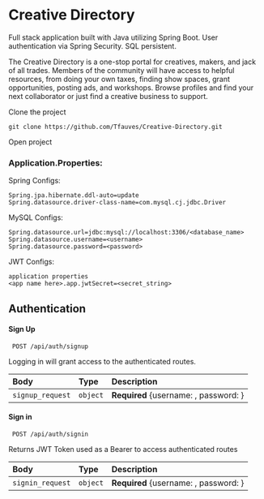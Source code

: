 # Creative Directory 
Full stack application built with Java utilizing Spring Boot. User authentication via Spring Security. SQL persistent. 

The Creative Directory is a one-stop portal for creatives, makers, and jack of all trades.
Members of the community will have access to helpful resources, from doing your own taxes, finding show spaces, grant opportunities, posting ads, and workshops.
Browse profiles and find your next collaborator or just find a creative business to support.


Clone the project

```
git clone https://github.com/Tfauves/Creative-Directory.git
```

Open project

### Application.Properties:

Spring Configs:
```
Spring.jpa.hibernate.ddl-auto=update
Spring.datasource.driver-class-name=com.mysql.cj.jdbc.Driver
```

MySQL Configs: 
```
Spring.datasource.url=jdbc:mysql://localhost:3306/<database_name>
Spring.datasource.username=<username>
Spring.datasource.password=<password>
```

JWT Configs:
```
application properties
<app name here>.app.jwtSecret=<secret_string>
```
##  Authentication

#### Sign Up

```
 POST /api/auth/signup
```
Logging in will grant access to the authenticated routes.

| Body      | Type     | Description                |
| :-------- | :------- | :------------------------- |
| `signup_request` | `object` | **Required** {username: <username>, password: <password>} |


#### Sign in

```
 POST /api/auth/signin
```

Returns JWT Token used as a Bearer to access authenticated routes

| Body | Type     | Description                       |
| :-------- | :------- | :-------------------------------- |
| `signin_request` | `object` | **Required** {username: <username>, password: <password>} |
